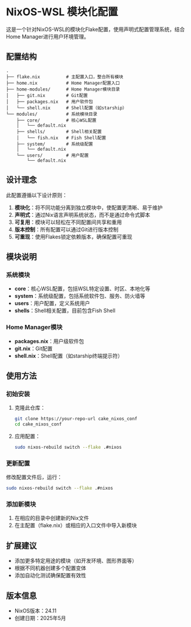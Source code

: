 # NixOS-WSL 模块化配置

这是一个针对NixOS-WSL的模块化Flake配置，使用声明式配置管理系统，结合Home Manager进行用户环境管理。

## 配置结构

```
.
├── flake.nix          # 主配置入口，整合所有模块
├── home.nix           # Home Manager配置入口
├── home-modules/      # Home Manager模块目录
│   ├── git.nix        # Git配置
│   ├── packages.nix   # 用户软件包
│   └── shell.nix      # Shell配置（如starship）
└── modules/           # 系统模块目录
    ├── core/          # 核心WSL配置
    │   └── default.nix
    ├── shells/        # Shell相关配置
    │   └── fish.nix   # Fish Shell配置
    ├── system/        # 系统级配置
    │   └── default.nix
    └── users/         # 用户配置
        └── default.nix
```

## 设计理念

此配置遵循以下设计原则：

1. **模块化**：将不同功能分离到独立模块中，使配置更清晰、易于维护
2. **声明式**：通过Nix语言声明系统状态，而不是通过命令式脚本
3. **可复用**：模块可以轻松在不同配置间共享和重用
4. **版本控制**：所有配置可以通过Git进行版本控制
5. **可重现**：使用Flakes锁定依赖版本，确保配置可重现

## 模块说明

### 系统模块

- **core**：核心WSL配置，包括WSL特定设置、时区、本地化等
- **system**：系统级配置，包括系统软件包、服务、防火墙等
- **users**：用户配置，定义系统用户
- **shells**：Shell相关配置，目前包含Fish Shell

### Home Manager模块

- **packages.nix**：用户级软件包
- **git.nix**：Git配置
- **shell.nix**：Shell配置（如starship终端提示符）

## 使用方法

### 初始安装

1. 克隆此仓库：
   ```bash
   git clone https://your-repo-url cake_nixos_conf
   cd cake_nixos_conf
   ```

2. 应用配置：
   ```bash
   sudo nixos-rebuild switch --flake .#nixos
   ```

### 更新配置

修改配置文件后，运行：

```bash
sudo nixos-rebuild switch --flake .#nixos
```

### 添加新模块

1. 在相应的目录中创建新的Nix文件
2. 在主配置（flake.nix）或相应的入口文件中导入新模块

## 扩展建议

- 添加更多特定用途的模块（如开发环境、图形界面等）
- 根据不同机器创建多个配置变体
- 添加自动化测试确保配置有效性

## 版本信息

- NixOS版本：24.11
- 创建日期：2025年5月
